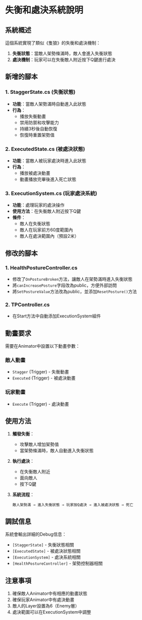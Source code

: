 # 失衡和處決系統說明

## 系統概述

這個系統實現了類似《隻狼》的失衡和處決機制：

1. **失衡狀態**：當敵人架勢條滿時，敵人會進入失衡狀態
2. **處決機制**：玩家可以在失衡敵人附近按下Q鍵進行處決

## 新增的腳本

### 1. StaggerState.cs (失衡狀態)
- **功能**：當敵人架勢滿時自動進入此狀態
- **行為**：
  - 播放失衡動畫
  - 禁用防禦和攻擊能力
  - 持續3秒後自動恢復
  - 恢復時重置架勢值

### 2. ExecutedState.cs (被處決狀態)
- **功能**：當敵人被玩家處決時進入此狀態
- **行為**：
  - 播放被處決動畫
  - 動畫播放完畢後進入死亡狀態

### 3. ExecutionSystem.cs (玩家處決系統)
- **功能**：處理玩家的處決操作
- **使用方法**：在失衡敵人附近按下Q鍵
- **條件**：
  - 敵人在失衡狀態
  - 敵人在玩家前方60度範圍內
  - 敵人在處決範圍內（預設2米）

## 修改的腳本

### 1. HealthPostureController.cs
- 修改了`OnPostureBroken`方法，讓敵人在架勢滿時進入失衡狀態
- 將`canIncreasePosture`字段改為public，方便外部訪問
- 將`SetPostureValue`方法改為public，並添加`ResetPosture()`方法

### 2. TPController.cs
- 在Start方法中自動添加ExecutionSystem組件

## 動畫要求

需要在Animator中設置以下動畫參數：

### 敵人動畫
- `Stagger` (Trigger) - 失衡動畫
- `Executed` (Trigger) - 被處決動畫

### 玩家動畫
- `Execute` (Trigger) - 處決動畫

## 使用方法

1. **觸發失衡**：
   - 攻擊敵人增加架勢值
   - 當架勢條滿時，敵人自動進入失衡狀態

2. **執行處決**：
   - 在失衡敵人附近
   - 面向敵人
   - 按下Q鍵

3. **系統流程**：
   ```
   敵人架勢滿 → 進入失衡狀態 → 玩家按Q處決 → 進入被處決狀態 → 死亡
   ```

## 調試信息

系統會輸出詳細的Debug信息：
- `[StaggerState]` - 失衡狀態相關
- `[ExecutedState]` - 被處決狀態相關
- `[ExecutionSystem]` - 處決系統相關
- `[HealthPostureController]` - 架勢控制器相關

## 注意事項

1. 確保敵人Animator中有相應的動畫狀態
2. 確保玩家Animator中有處決動畫
3. 敵人的Layer設置為6（Enemy層）
4. 處決範圍可以在ExecutionSystem中調整 